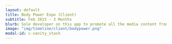 ```yaml
---
layout: default
title: Body Power Expo (Client)
subtitle: Feb 2015 - 3 Months
blurb: Sole developer on this app to promote all the media content from the expo.
image: "img/timeline/client/bodypower.png"
modal-id: c-vanity_stash
---
```

